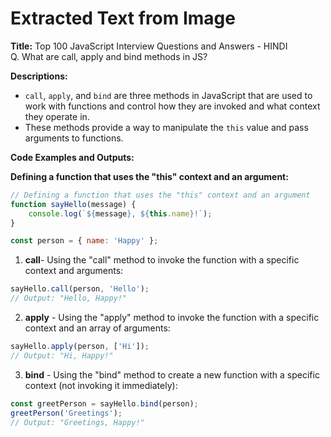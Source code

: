 # Extracted Text from Image

**Title:**
Top 100 JavaScript Interview Questions and Answers - HINDI  
Q. What are call, apply and bind methods in JS?

**Descriptions:**
- `call`, `apply`, and `bind` are three methods in JavaScript that are used to work with functions and control how they are invoked and what context they operate in.
- These methods provide a way to manipulate the `this` value and pass arguments to functions.

**Code Examples and Outputs:**

**Defining a function that uses the "this" context and an argument:**
```javascript
// Defining a function that uses the "this" context and an argument
function sayHello(message) {
    console.log(`${message}, ${this.name}!`);
}

const person = { name: 'Happy' };
```
1. **call**- Using the "call" method to invoke the function with a specific context and arguments:
```js 
sayHello.call(person, 'Hello');
// Output: "Hello, Happy!"
```
2. **apply** - Using the "apply" method to invoke the function with a specific context and an array of arguments:
```js
sayHello.apply(person, ['Hi']);
// Output: "Hi, Happy!"
```
3. **bind** - Using the "bind" method to create a new function with a specific context (not invoking it immediately):
```js
const greetPerson = sayHello.bind(person);
greetPerson('Greetings');
// Output: "Greetings, Happy!"
```